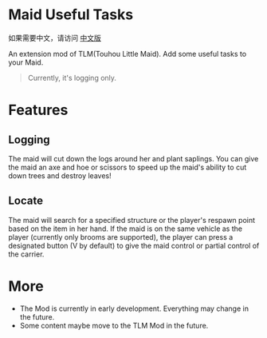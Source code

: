# Maid Useful Tasks

如果需要中文，请访问 [中文版](Readme_zh.md)

An extension mod of TLM(Touhou Little Maid). Add some useful tasks to your Maid.

> Currently, it's logging only.

# Features

## Logging

The maid will cut down the logs around her and plant saplings. You can give the maid an axe and hoe or scissors to speed
up the maid's ability to cut down trees and destroy leaves!

## Locate 

The maid will search for a specified structure or the player's respawn point based on the item in her hand. If the maid is on the same vehicle as the player (currently only brooms are supported), the player can press a designated button (V by default) to give the maid control or partial control of the carrier.

# More

+ The Mod is currently in early development. Everything may change in the future.
+ Some content maybe move to the TLM Mod in the future.